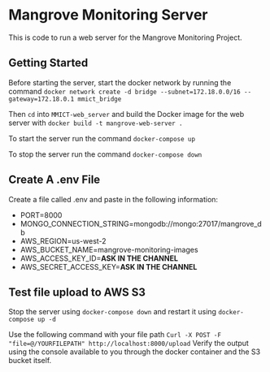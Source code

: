 # Mangrove Monitoring Server

This is code to run a web server for the Mangrove Monitoring Project.

## Getting Started

Before starting the server, start the docker network by running the command `docker network create -d bridge --subnet=172.18.0.0/16 --gateway=172.18.0.1 mmict_bridge`

Then `cd` into `MMICT-web_server` and build the Docker image for the web server with `docker build -t mangrove-web-server .`

To start the server run the command `docker-compose up`

To stop the server run the command `docker-compose down`

## Create A .env File
Create a file called .env and paste in the following information:
- PORT=8000
- MONGO_CONNECTION_STRING=mongodb://mongo:27017/mangrove_db
- AWS_REGION=us-west-2
- AWS_BUCKET_NAME=mangrove-monitoring-images
- AWS_ACCESS_KEY_ID=**ASK IN THE CHANNEL**
- AWS_SECRET_ACCESS_KEY=**ASK IN THE CHANNEL**

## Test file upload to AWS S3
Stop the server using `docker-compose down` and restart it using `docker-compose up -d`

Use the following command with your file path
`Curl -X POST -F "file=@/YOURFILEPATH" http://localhost:8000/upload`
Verify the output using the console available to you through the docker container and the S3 bucket itself.
